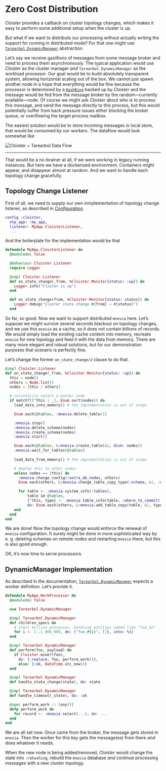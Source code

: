 # Zero Cost Distribution

_Cloister_ provides a callback on cluster topology changes, which makes it easy to perform some additional setup when the cluster is up.

But what if we want to distribute our processing without actually writing the support for running in distributed mode? For that one might use [`Tarearbol.DynamicManager`](https://hexdocs.pm/tarearbol/dynamic_workers_management.html) abstraction.

Let’s say we receive gazillions of messages from some message broker and need to process them asynchronously. The typical application would use _Cloister_ as the cluster manager _and_ `Tarearbol.DynamicManager` as the workload processor. Our goal would be to build absolutely transparent system, allowing horizontal scaling out of the box. We cannot just spawn another node in a hope that everything would be fine because the processor is determined by a [`HashRing`](https://github.com/bitwalker/libring) backed up by _Cloister_ and the message would be fed from the message broker by the random—currently available—node. Of course we might ask _Cloister_ about who is to process this message, and send the message directly to this process, but this would potentially suffer from back pressure issues either blocking the broker queue, or overflowing the target process mailbox.

The easiest solution would be to store incoming messages in local store, that would be consumed by our workers. The dataflow would look somewhat like 

![Cloister + Tarearbol Data Flow](assets/cloister-tarearbol-data-flow.png)

---

That would be a no-brainer at all, if we were working in legacy running instances. But here we have a dockerized environment. Containers might appear, and disappear almost at random. And we want to handle each topology change gracefully.

## Topology Change Listener

First of all, we need to supply our own inmplementation of topology change listener, as described in [_Configuration_](configuration.html).

```elixir
config :cloister,
  otp_app: :my_app,
  listener: MyApp.CloisterListener,
  ...
```

And the boilerplate for the implementation would be that

```elixir
defmodule MyApp.CloisterListener do
  @moduledoc false

  @behaviour Cloister.Listener
  require Logger

  @impl Cloister.Listener
  def on_state_change(_from, %Cloister.Monitor{status: :up}) do
    Logger.info("Cluster is up")
  end

  def on_state_change(from, %Cloister.Monitor{status: status}) do
    Logger.debug("Cluster state change #{from} → #{status}")
  end
```

So far, so good. Now we want to support distributed `mnesia` here. Let’s suppose we might survive several seconds blackout on topology changes, and we use this `mnesia` as a cache, so it does not contain billions of records. We would simply load the existing cache content into memory, recreate `mnesia` for new topology and feed it with the data from memory. There are many more elegant and robust solutions, but for our demonstration purposes that scenario is perfectly fine.

Let’s change the former `on_state_change/2` clause to do that.

```elixir
@impl Cloister.Listener
def on_state_change(_from, %Cloister.Monitor{status: :up}) do
  this = node()
  others = Node.list()
  nodes = [this | others]

  # voluntarily select a master node
  if match?([^this | _], Enum.sort(nodes)) do
    load_data_into_memory() # the implementation is out of scope

    Enum.each(@tables, :mnesia.delete_table/1)

    :mnesia.stop()
    :mnesia.delete_schema(nodes)
    :mnesia.create_schema(nodes)
    :mnesia.start()

    Enum.each(@tables, &:mnesia.create_table(&1, disk: nodes))
    :mnesia.wait_for_tables(@tables)
    
    load_data_from_memory() # the implementation is out of scope

    # deploy this to other nodes
    unless nodes == [this] do
      :mnesia.change_config(:extra_db_nodes, others)
      Enum.each(others, &:mnesia.change_table_copy_type(:schema, &1, :disc_copies))

      for table <- :mnesia.system_info(:tables),
          table in @tables,
          {^this, type} <- :mnesia.table_info(table, :where_to_commit),
          do: Enum.each(others, &:mnesia.add_table_copy(table, &1, type))
    end
  end
end
```

We are done! Now the topology change would enforce the renewal of `mnesia` configuration. It surely might be done in more sophisticated way by e. g. deleting schemas on remote nodes and restarting `mnesia` there, but this is also good enough.

OK, it’s now time to serve processors.

## DynamicManager Implementation

As described in the documentation, [`Tarearbol.DynamicManager`](https://hexdocs.pm/tarearbol/dynamic_workers_management.html) expects a worker definition. Let’s provide it.

```elixir
defmodule MyApp.WorkProcessor do
  @moduledoc false

  use Tarearbol.DynamicManager

  @impl Tarearbol.DynamicManager
  def children_specs do
    # start million processes, handling entities named like "foo_42"
    for i <- 1..1_000_000, do: {"foo_#{i}", []}, into: %{}
  end

  @impl Tarearbol.DynamicManager
  def perform(foo, payload) do
    if Cloister.mine?(foo),
      do: {:replace, foo, perform_work()},
      else: {:ok, DateTime.utc_now()}
  end

  @impl Tarearbol.DynamicManager
  def handle_state_change(state), do: state

  @impl Tarearbol.DynamicManager
  def handle_timeout(_state), do: :ok

  @spec perform_work :: [any()]
  defp perform_work do
    for record <- :mnesia.select(...), do: ...
  end
end
```

We are all set now. Once came from the broker, the message gets stored in `mnesia`. Then the worker for this _key_ gets the message(es) from there _and_ does whatever it needs.

When the new node is being added/removed, _Cloister_ would change the state into `:rehashing`, rebuild the `mnesia` database _and_ continue processing messages with a new cluster topology.